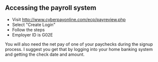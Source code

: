 ## Accessing the payroll system

* Visit http://www.cyberpayonline.com/ecp/payreview.php
* Select "Create Login"
* Follow the steps
* Employer ID is G02E

You will also need the net pay of one of your paychecks during the
signup process.  I suggest you get that by logging into your home
banking system and getting the check date and amount.

